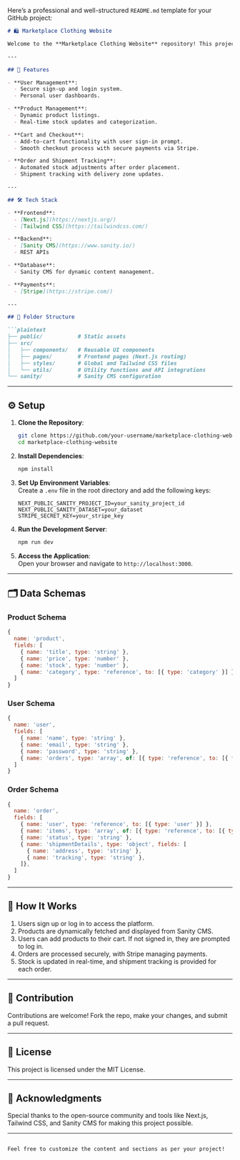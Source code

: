 Here’s a professional and well-structured `README.md` template for your GitHub project:  

```markdown
# 🛍️ Marketplace Clothing Website  

Welcome to the **Marketplace Clothing Website** repository! This project is a fully functional and dynamic e-commerce platform for purchasing clothing items, designed with a focus on seamless user experience, scalability, and modern web practices.  

---

## 🚀 Features  

- **User Management**:  
  - Secure sign-up and login system.  
  - Personal user dashboards.  

- **Product Management**:  
  - Dynamic product listings.  
  - Real-time stock updates and categorization.  

- **Cart and Checkout**:  
  - Add-to-cart functionality with user sign-in prompt.  
  - Smooth checkout process with secure payments via Stripe.  

- **Order and Shipment Tracking**:  
  - Automated stock adjustments after order placement.  
  - Shipment tracking with delivery zone updates.  

---

## 🛠️ Tech Stack  

- **Frontend**:  
  - [Next.js](https://nextjs.org/)  
  - [Tailwind CSS](https://tailwindcss.com/)  

- **Backend**:  
  - [Sanity CMS](https://www.sanity.io/)  
  - REST APIs  

- **Database**:  
  - Sanity CMS for dynamic content management.  

- **Payments**:  
  - [Stripe](https://stripe.com/)  

---

## 📂 Folder Structure  

```plaintext
├── public/           # Static assets  
├── src/  
│   ├── components/   # Reusable UI components  
│   ├── pages/        # Frontend pages (Next.js routing)  
│   ├── styles/       # Global and Tailwind CSS files  
│   └── utils/        # Utility functions and API integrations  
└── sanity/           # Sanity CMS configuration  
```

---

## ⚙️ Setup  

1. **Clone the Repository**:  
   ```bash
   git clone https://github.com/your-username/marketplace-clothing-website.git  
   cd marketplace-clothing-website  
   ```  

2. **Install Dependencies**:  
   ```bash
   npm install  
   ```  

3. **Set Up Environment Variables**:  
   Create a `.env` file in the root directory and add the following keys:  
   ```env
   NEXT_PUBLIC_SANITY_PROJECT_ID=your_sanity_project_id  
   NEXT_PUBLIC_SANITY_DATASET=your_dataset  
   STRIPE_SECRET_KEY=your_stripe_key  
   ```  

4. **Run the Development Server**:  
   ```bash
   npm run dev  
   ```  

5. **Access the Application**:  
   Open your browser and navigate to `http://localhost:3000`.  

---

## 🗂️ Data Schemas  

### **Product Schema**  
```javascript
{  
  name: 'product',  
  fields: [  
    { name: 'title', type: 'string' },  
    { name: 'price', type: 'number' },  
    { name: 'stock', type: 'number' },  
    { name: 'category', type: 'reference', to: [{ type: 'category' }] },  
  ]  
}
```  

### **User Schema**  
```javascript
{  
  name: 'user',  
  fields: [  
    { name: 'name', type: 'string' },  
    { name: 'email', type: 'string' },  
    { name: 'password', type: 'string' },  
    { name: 'orders', type: 'array', of: [{ type: 'reference', to: [{ type: 'order' }] }] },  
  ]  
}
```  

### **Order Schema**  
```javascript
{  
  name: 'order',  
  fields: [  
    { name: 'user', type: 'reference', to: [{ type: 'user' }] },  
    { name: 'items', type: 'array', of: [{ type: 'reference', to: [{ type: 'product' }] }] },  
    { name: 'status', type: 'string' },  
    { name: 'shipmentDetails', type: 'object', fields: [  
      { name: 'address', type: 'string' },  
      { name: 'tracking', type: 'string' },  
    ]},  
  ]  
}
```  

---

## 📖 How It Works  

1. Users sign up or log in to access the platform.  
2. Products are dynamically fetched and displayed from Sanity CMS.  
3. Users can add products to their cart. If not signed in, they are prompted to log in.  
4. Orders are processed securely, with Stripe managing payments.  
5. Stock is updated in real-time, and shipment tracking is provided for each order.  

---

## 🤝 Contribution  

Contributions are welcome! Fork the repo, make your changes, and submit a pull request.  

---

## 📄 License  

This project is licensed under the MIT License.  

---

## 🌟 Acknowledgments  

Special thanks to the open-source community and tools like Next.js, Tailwind CSS, and Sanity CMS for making this project possible.  

---
```

Feel free to customize the content and sections as per your project!
